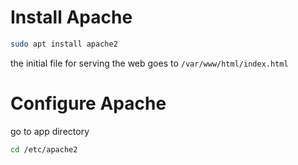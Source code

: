 # Install Apache

```sh
sudo apt install apache2
```

the initial file for serving the web goes to `/var/www/html/index.html`

# Configure Apache

go to app directory

```sh
cd /etc/apache2  
```
